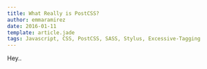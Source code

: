 ```yaml
---
title: What Really is PostCSS?
author: emmaramirez
date: 2016-01-11
template: article.jade
tags: Javascript, CSS, PostCSS, SASS, Stylus, Excessive-Tagging
---
```


Hey..
